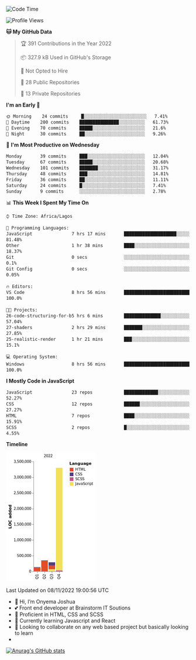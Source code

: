 <!--START_SECTION:waka-->
![Code Time](http://img.shields.io/badge/Code%20Time-33%20hrs%2018%20mins-blue)

![Profile Views](http://img.shields.io/badge/Profile%20Views-77-blue)

**🐱 My GitHub Data** 

> 🏆 391 Contributions in the Year 2022
 > 
> 📦 327.9 kB Used in GitHub's Storage 
 > 
> 🚫 Not Opted to Hire
 > 
> 📜 28 Public Repositories 
 > 
> 🔑 13 Private Repositories  
 > 
**I'm an Early 🐤** 

```text
🌞 Morning    24 commits     █░░░░░░░░░░░░░░░░░░░░░░░░   7.41% 
🌆 Daytime    200 commits    ███████████████░░░░░░░░░░   61.73% 
🌃 Evening    70 commits     █████░░░░░░░░░░░░░░░░░░░░   21.6% 
🌙 Night      30 commits     ██░░░░░░░░░░░░░░░░░░░░░░░   9.26%

```
📅 **I'm Most Productive on Wednesday** 

```text
Monday       39 commits     ███░░░░░░░░░░░░░░░░░░░░░░   12.04% 
Tuesday      67 commits     █████░░░░░░░░░░░░░░░░░░░░   20.68% 
Wednesday    101 commits    ███████░░░░░░░░░░░░░░░░░░   31.17% 
Thursday     48 commits     ███░░░░░░░░░░░░░░░░░░░░░░   14.81% 
Friday       36 commits     ██░░░░░░░░░░░░░░░░░░░░░░░   11.11% 
Saturday     24 commits     █░░░░░░░░░░░░░░░░░░░░░░░░   7.41% 
Sunday       9 commits      ░░░░░░░░░░░░░░░░░░░░░░░░░   2.78%

```


📊 **This Week I Spent My Time On** 

```text
⌚︎ Time Zone: Africa/Lagos

💬 Programming Languages: 
JavaScript               7 hrs 17 mins       ████████████████████░░░░░   81.48% 
Other                    1 hr 38 mins        ████░░░░░░░░░░░░░░░░░░░░░   18.37% 
Git                      0 secs              ░░░░░░░░░░░░░░░░░░░░░░░░░   0.1% 
Git Config               0 secs              ░░░░░░░░░░░░░░░░░░░░░░░░░   0.05%

🔥 Editors: 
VS Code                  8 hrs 56 mins       █████████████████████████   100.0%

🐱‍💻 Projects: 
26-code-structuring-for-b5 hrs 6 mins        ██████████████░░░░░░░░░░░   57.04% 
27-shaders               2 hrs 29 mins       ███████░░░░░░░░░░░░░░░░░░   27.85% 
25-realistic-render      1 hr 21 mins        ███░░░░░░░░░░░░░░░░░░░░░░   15.1%

💻 Operating System: 
Windows                  8 hrs 56 mins       █████████████████████████   100.0%

```

**I Mostly Code in JavaScript** 

```text
JavaScript               23 repos            █████████████░░░░░░░░░░░░   52.27% 
CSS                      12 repos            ██████░░░░░░░░░░░░░░░░░░░   27.27% 
HTML                     7 repos             ████░░░░░░░░░░░░░░░░░░░░░   15.91% 
SCSS                     2 repos             █░░░░░░░░░░░░░░░░░░░░░░░░   4.55%

```


**Timeline**

![Chart not found](https://raw.githubusercontent.com/the-officialjosh/the-officialjosh/main/charts/bar_graph.png) 


 Last Updated on 08/11/2022 19:00:56 UTC
<!--END_SECTION:waka-->


- 👋 Hi, I’m Onyema Joshua
- 💕 Front end developer at Brainstorm IT Soutions
- 👀 Proficient  in HTML, CSS and SCSS
- 🌱 Currently learning Javascript and React
- 💞️ Looking to collaborate on any web based project but basically looking to learn
- 
[![Anurag's GitHub stats](https://github-readme-stats.vercel.app/api?username=the-officialjosh&count_private=true&show_icons=true&theme=tokyonight)](https://github.com/anuraghazra/github-readme-stats) 
<!---
the-officialjosh/the-officialjosh is a ✨ special ✨ repository because its `README.md` (this file) appears on your GitHub profile.
You can click the Preview link to take a look at your change.
--->
